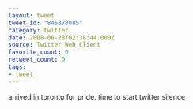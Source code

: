 ```yaml
---
layout: tweet
tweet_id: "845378085"
category: twitter
date: 2008-06-28T02:38:44.000Z
source: Twitter Web Client
favorite_count: 0
retweet_count: 0
tags:
- tweet
---
```


arrived in toronto for pride.  time to start twitter silence
